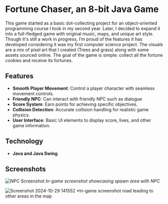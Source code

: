 # Fortune Chaser, an 8-bit Java Game

This game started as a basic dot-collecting project for an object-oriented programming course I took in my second year. Later, I decided to expand it into a full-fledged game with original music, maps, and unique art style. Though it's still a work in progress, I’m proud of the features it has developed considering it was my first computer science project. The visuals are a mix of pixel art that I created (Trees and grass) along with some assets sourced online. The goal of the game is simple: collect all the fortune cookies and receive its fortunes. 

## Features

- **Smooth Player Movement**: Control a player character with seamless movement controls.
- **Friendly NPC**: Can interact with friendly NPC such as dialogue
- **Score System**: Earn points for achieving specific objectives.
- **Collision Detection**: Accurate collision handling for realistic game physics.
- **User Interface**: Basic UI elements to display score, lives, and other game information.

## Technology
- **Java and Java Swing**

## Screenshots

![NPC Screenshot](https://github.com/user-attachments/assets/e9329fac-ae83-476c-8525-77f7c7680dd2)
*In-game screenshot showcasing spawn area with NPC*

![Screenshot 2024-10-29 141552](https://github.com/user-attachments/assets/de1637de-2f57-4d47-aab3-516befaaca23)
*In-game screenshot road leading to other areas in the map
